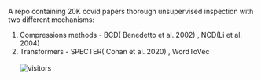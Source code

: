 A repo containing 20K covid papers thorough unsupervised inspection with two different mechanisms:<br>
1. Compressions methods - BCD( Benedetto et al. 2002) , NCD(Li et al. 2004)
2. Transformers - SPECTER( Cohan et al. 2020) , WordToVec<br><br>
![visitors](https://visitor-badge.glitch.me/badge?page_id=gilzeevi25.covid_papers_inspection.issue.1) <br/>
